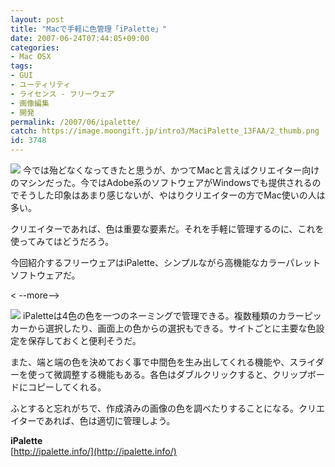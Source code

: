 ```yaml
---
layout: post
title: "Macで手軽に色管理「iPalette」"
date: 2007-06-24T07:44:05+09:00
categories:
- Mac OSX
tags: 
- GUI
- ユーティリティ
- ライセンス - フリーウェア
- 画像編集
- 開発
permalink: /2007/06/ipalette/
catch: https://image.moongift.jp/intro3/MaciPalette_13FAA/2_thumb.png
id: 3748
---
```

[![](https://image.moongift.jp/intro3/MaciPalette_13FAA/1_thumb.png)](https://image.moongift.jp/intro3/MaciPalette_13FAA/12.png) 今では殆どなくなってきたと思うが、かつてMacと言えばクリエイター向けのマシンだった。今ではAdobe系のソフトウェアがWindowsでも提供されるのでそうした印象はあまり感じないが、やはりクリエイターの方でMac使いの人は多い。   
  
クリエイターであれば、色は重要な要素だ。それを手軽に管理するのに、これを使ってみてはどうだろう。   
  
今回紹介するフリーウェアはiPalette、シンプルながら高機能なカラーパレットソフトウェアだ。   
  
\< --more--\>   
  
[![](https://image.moongift.jp/intro3/MaciPalette_13FAA/2_thumb.png)](https://image.moongift.jp/intro3/MaciPalette_13FAA/22.png) iPaletteは4色の色を一つのネーミングで管理できる。複数種類のカラーピッカーから選択したり、画面上の色からの選択もできる。サイトごとに主要な色設定を保存しておくと便利そうだ。   
  
また、端と端の色を決めておく事で中間色を生み出してくれる機能や、スライダーを使って微調整する機能もある。各色はダブルクリックすると、クリップボードにコピーしてくれる。   
  
ふとすると忘れがちで、作成済みの画像の色を調べたりすることになる。クリエイターであれば、色は適切に管理しよう。   
  
**iPalette**  
[http://ipalette.info/](http://ipalette.info/)